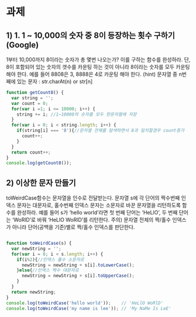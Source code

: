 # 과제

## 1)  1. 1 ~ 10,000의 숫자 중 8이 등장하는 횟수 구하기 (Google)
1부터 10,000까지 8이라는 숫자가 총 몇번 나오는가? 이를 구하는 함수를 완성하라.
단, 8이 포함되어 있는 숫자의 갯수를 카운팅 하는 것이 아니라 8이라는 숫자를 모두 카운팅 해야 한다. 예를 들어 8808은 3, 8888은 4로 카운팅 해야 한다.
(hint) 문자열 중 n번째에 있는 문자 : str.charAt(n) or str[n]

```javascript
function getCount8() {
  var string = '';
  var count = 0;
  for(var i =1; i <= 10000; i++) {
    string += i; //1~10000의 숫자를 모두 한문자열에 저장
  }
  for(var i = 0; i < string.length; i++) {
    if(string[i] === '8'){//문자열 전체를 탐색하면서 8과 일치할경우 count증가
      count++;
    }
  }
  return count++;
}
console.log(getCount8());
```





## 2) 이상한 문자 만들기
toWeirdCase함수는 문자열을 인수로 전달받는다. 문자열 s에 각 단어의 짝수번째 인덱스 문자는 대문자로, 홀수번째 인덱스 문자는 소문자로 바꾼 문자열을 리턴하도록 함수를 완성하라.
예를 들어 s가 ‘hello world’라면 첫 번째 단어는 ‘HeLlO’, 두 번째 단어는 ‘WoRlD’로 바꿔 ‘HeLlO WoRlD’를 리턴한다.
주의) 문자열 전체의 짝/홀수 인덱스가 아니라 단어(공백을 기준)별로 짝/홀수 인덱스를 판단한다.

```javascript

function toWeirdCase(s) {
  var newString = '';
  for(var i = 0; i < s.length; i++) {
    if(i%2){//인덱스 홀수 소문자로
      newString = newString + s[i].toLowerCase();
    }else{//인덱스 짝수 대문자로
      newString = newString + s[i].toUpperCase();
    }
  }
  return newString;
}
console.log(toWeirdCase('hello world'));    // 'HeLlO WoRlD'
console.log(toWeirdCase('my name is lee')); // 'My NaMe Is LeE'
```

